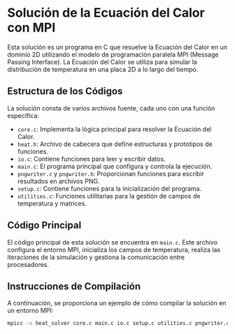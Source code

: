 # Solución de la Ecuación del Calor con MPI

Esta solución es un programa en C que resuelve la Ecuación del Calor en un dominio 2D utilizando el modelo de programación paralela MPI (Message Passing Interface). La Ecuación del Calor se utiliza para simular la distribución de temperatura en una placa 2D a lo largo del tiempo.

## Estructura de los Códigos

La solución consta de varios archivos fuente, cada uno con una función específica:

- `core.c`: Implementa la lógica principal para resolver la Ecuación del Calor.
- `heat.h`: Archivo de cabecera que define estructuras y prototipos de funciones.
- `io.c`: Contiene funciones para leer y escribir datos.
- `main.c`: El programa principal que configura y controla la ejecución.
- `pngwriter.c` y `pngwriter.h`: Proporcionan funciones para escribir resultados en archivos PNG.
- `setup.c`: Contiene funciones para la inicialización del programa.
- `utilities.c`: Funciones utilitarias para la gestión de campos de temperatura y matrices.

## Código Principal

El código principal de esta solución se encuentra en `main.c`. Este archivo configura el entorno MPI, inicializa los campos de temperatura, realiza las iteraciones de la simulación y gestiona la comunicación entre procesadores.

## Instrucciones de Compilación

A continuación, se proporciona un ejemplo de cómo compilar la solución en un entorno MPI:

```bash
mpicc -o heat_solver core.c main.c io.c setup.c utilities.c pngwriter.c -lm -lpng
